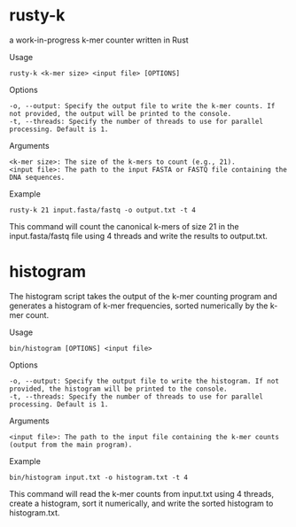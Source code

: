 # rusty-k
a work-in-progress k-mer counter written in Rust

Usage

    rusty-k <k-mer size> <input file> [OPTIONS]

Options

    -o, --output: Specify the output file to write the k-mer counts. If not provided, the output will be printed to the console.
    -t, --threads: Specify the number of threads to use for parallel processing. Default is 1.

Arguments

    <k-mer size>: The size of the k-mers to count (e.g., 21).
    <input file>: The path to the input FASTA or FASTQ file containing the DNA sequences.

Example

    rusty-k 21 input.fasta/fastq -o output.txt -t 4

This command will count the canonical k-mers of size 21 in the input.fasta/fastq file using 4 threads and write the results to output.txt.

# histogram

The histogram script takes the output of the k-mer counting program and generates a histogram of k-mer frequencies, sorted numerically by the k-mer count.

Usage

    bin/histogram [OPTIONS] <input file>

Options

    -o, --output: Specify the output file to write the histogram. If not provided, the histogram will be printed to the console.
    -t, --threads: Specify the number of threads to use for parallel processing. Default is 1.

Arguments

    <input file>: The path to the input file containing the k-mer counts (output from the main program).

Example

    bin/histogram input.txt -o histogram.txt -t 4

This command will read the k-mer counts from input.txt using 4 threads, create a histogram, sort it numerically, and write the sorted histogram to histogram.txt.

